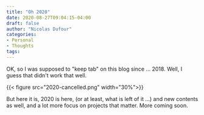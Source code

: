 ```yaml
---
title: "Oh 2020"
date: 2020-08-27T09:04:15-04:00
draft: false
author: "Nicolas Dufour"
categories:
- Personal
- Thoughts
tags:
---
```


OK, so I was supposed to "keep tab" on this blog since ... 2018.
Well, I guess that didn't work that well.

<!--more-->

{{< figure src="2020-cancelled.png" width="30%">}}

But here it is, 2020 is here, (or at least, what is left of it ...) and new contents as well, and a lot more focus on projects that matter.
More coming soon.

